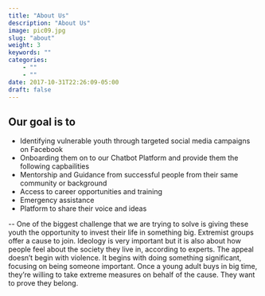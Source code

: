 ```yaml
---
title: "About Us"
description: "About Us"
image: pic09.jpg
slug: "about"
weight: 3
keywords: ""
categories: 
    - ""
    - ""
date: 2017-10-31T22:26:09-05:00
draft: false
---
```




## Our goal is to
* Identifying vulnerable youth through targeted social media campaigns on Facebook
* Onboarding them on to our Chatbot Platform and provide them the following capbailities 
* Mentorship and Guidance from successful people from their same community or background 
* Access to career opportunities and training 
* Emergency assistance 
* Platform to share their voice and ideas

--
One of the biggest challenge that we are trying to  solve is giving these youth the opportunity to invest their life in something big. Extremist groups offer a cause to join. Ideology is very important but it is also about how people feel about the society they live in, according to experts. The appeal doesn’t begin with violence. It begins with doing something significant, focusing on being someone important. Once a young adult buys in big time, they’re willing to take extreme measures on behalf of the cause. They want to prove they belong. 
